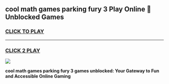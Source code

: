 
## cool math games parking fury 3 Play Online 👋 Unblocked Games
<h3>
<a href="https://news.freeplayer.one?title=cool_math_games_parking_fury_3&ref=17CMG">CLICK TO PLAY</a></h3>
<hr>

<h3>
<a href="https://news.freeplayer.one?title=cool_math_games_parking_fury_3&ref=17CMG">CLICK 2 PLAY</a>
  
</h3>

<a href="https://news.freeplayer.one?title=cool_math_games_parking_fury_3&ref=17CMG/"><img src="https://clearcache.store/games.png"></a>


**cool math games parking fury 3 games unblocked: Your Gateway to Fun and Accessible Online Gaming**
